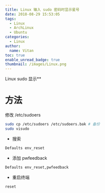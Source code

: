 ```yaml
---
title: Linux 输入 sudo 密码时显示星号
date: 2018-08-29 15:53:05
tags:
  - Linux
  - ArchLinux
  - Ubuntu
categories:
  - Linux
author:
  name: Vitan
toc: true
enable_unread_badge: true
thumbnail: /images/Linux.png
---
```

Linux sudo  显示** 
<!--more-->
# 方法
修改 /etc/sudoers

```sh
sudo cp /etc/sudoers /etc/sudoers.bak # 备份
sudo visudo
```

- 搜索

```sh
Defaults env_reset
```

- 添加 pwfeedback
    
```sh
Defaults env_reset,pwfeedback
```

- 重启终端

```sh
reset
```

